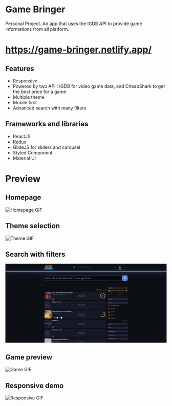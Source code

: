 # Game Bringer

Personal Project. An app that uses the IGDB API to provide game informations from all platform.

# https://game-bringer.netlify.app/

## Features

- Responsive
- Powered by two API : IGDB for video game data, and CheapShark to get the best price for a game
- Multiple theme
- Mobile first
- Advanced search with many filters

## Frameworks and libraries

- ReactJS
- Redux
- GlideJS for sliders and carousel
- Styled Component
- Material UI

# Preview

## Homepage
![Homepage GIF](https://github.com/bdeguigne/Game-Bringer/blob/master/readme/homepage.gif)

## Theme selection
![Theme GIF](https://github.com/bdeguigne/Game-Bringer/blob/master/readme/theme.gif)

## Search with filters
![Search GIF](https://github.com/bdeguigne/Game-Bringer/blob/master/readme/search.gif)

## Game preview
![Game GIF](https://github.com/bdeguigne/Game-Bringer/blob/master/readme/game.gif)

## Responsive demo
![Responsive GIF](https://github.com/bdeguigne/Game-Bringer/blob/master/readme/responsive.gif)
